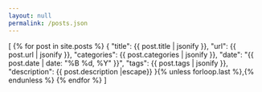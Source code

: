 ```yaml
---
layout: null
permalink: /posts.json
---
```

[
{% for post in site.posts %}
    {
        "title": {{ post.title | jsonify }},
        "url": {{ post.url | jsonify }},
        "categories": {{ post.categories | jsonify }},
        "date": "{{ post.date | date: "%B %d, %Y" }}",
        "tags": {{ post.tags | jsonify }},
	"description": {{ post.description |escape}}
    }{% unless forloop.last %},{% endunless %}
{% endfor %}
]
